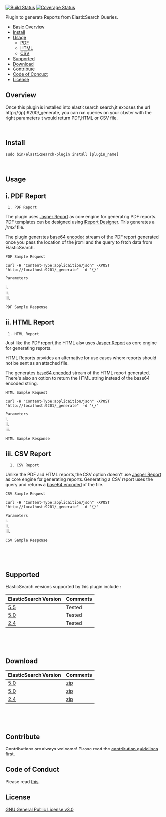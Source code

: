 [![Build Status](https://travis-ci.org/malike/elasticsearch-report-engine.svg?branch=master)](https://travis-ci.org/malike/elasticsearch-report-engine) [![Coverage Status](https://coveralls.io/repos/github/malike/elasticsearch-report-engine/badge.svg?branch=master)](https://coveralls.io/github/malike/elasticsearch-report-engine?branch=master)



Plugin to generate Reports from ElasticSearch Queries.

  - [Basic Overview](#overview)
  - [Install](#install)
  - [Usage](#usage)
    - [PDF](#pdf)
    - [HTML](#html)
    - [CSV](#csv)
 - [Supported](#supported)   
 - [Download](#download)   
 - [Contribute](CONTRIBUTING.md)
 - [Code of Conduct](CODE_OF_CONDUCT.md)
 - [License](https://github.com/malike/elasticsearch-report-engine/blob/master/LICENSE)



## Overview
Once this plugin is installed into elasticsearch search,it exposes the url http://{ip}:9200/_generate, you can run queries on your cluster with the right parameters it would return PDF,HTML or CSV file. 

<br>

## Install
``sudo bin/elasticsearch-plugin install [plugin_name] ``

<br>

## Usage

## i. PDF Report

     1. PDF Report

The plugin uses [Jasper Report](https://community.jaspersoft.com/) as core engine for generating PDF reports.
PDF templates can be designed using [iReport Designer](https://community.jaspersoft.com/wiki/ireport-designer-getting-started). This
generates a _jrmxl_ file.

The plugin generates [base64 encoded]() stream of the PDF report generated once
you pass the location of the jrxml and the query to fetch data from ElasticSearch.


 `` PDF Sample Request ``

    curl -H "Content-Type:applicaition/json" -XPOST "http://localhost:9201/_generate"  -d '{}'

  `` Parameters `` <br/>

  i. <br/>
  ii. <br/>
  iii. <br/>


 `` PDF Sample Response ``


## ii. HTML Report

     1. HTML Report

Just like the PDF report,the HTML also uses [Jasper Report](https://community.jaspersoft.com/) as core engine for generating reports.

HTML Reports provides an alternative for use cases where reports should not be sent as an attached file.

The generates [base64 encoded]() stream of the HTML report generated. There's also an option to return the HTML string instead of the base64 encoded string.

 `` HTML Sample Request ``

    curl -H "Content-Type:applicaition/json" -XPOST "http://localhost:9201/_generate"  -d '{}'

  `` Parameters `` <br/>
  i. <br/>
  ii. <br/>
  iii. <br/>

 `` HTML Sample Response ``


 ## iii. CSV Report

      1. CSV Report

Unlike the PDF and HTML reports,the CSV option doesn't use [Jasper Report](https://community.jaspersoft.com/) as core engine for generating reports.
Generating a CSV report uses the query and returns a [base64 encoded]() of the file.


  `` CSV Sample Request ``

    curl -H "Content-Type:applicaition/json" -XPOST "http://localhost:9201/_generate"  -d '{}'

  `` Parameters ``<br/>
    i. <br/>
    ii. <br/>
    iii. <br/>


  `` CSV Sample Response ``



<p>&nbsp;</p>
<p>&nbsp;</p>

## Supported

ElasticSearch versions supported by this plugin include :

| ElasticSearch Version | Comments |
| --------------------- | -------- |
| [5.5]()               | Tested   |
| [5.0]()               | Tested   |
| [2.4]()               | Tested   |

<p>&nbsp;</p>
<p>&nbsp;</p>

## Download

| ElasticSearch Version | Comments |
| --------------------- | -------- |
| [5.0]()               | [zip]()  |
| [5.0]()               | [zip]()  |
| [2.4]()               | [zip]()  |

<p>&nbsp;</p>
<p>&nbsp;</p>


## Contribute

Contributions are always welcome!
Please read the [contribution guidelines](CONTRIBUTING.md) first.

## Code of Conduct

Please read [this](CODE_OF_CONDUCT.md).

## License

[GNU General Public License v3.0](https://github.com/malike/elasticsearch-report-engine/blob/master/LICENSE)


